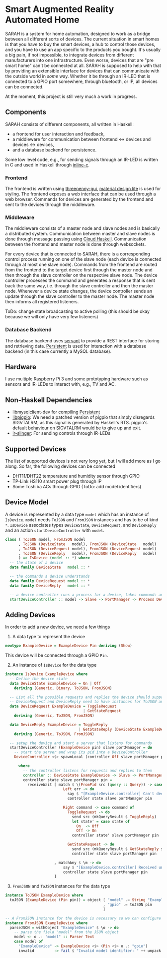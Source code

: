 # Smart Augmented Reality Automated Home

SARAH is a system for home automation, designed to work as a bridge between all
different sorts of devices. The current situation in smart homes is that you
have to buy the smart devices, a hub to control those devices, and you have to use
an app specific to the products you bought. It's usually a big pain, if not impossible,
to integrate devices from different manufacturers into one infrastructure. Even
worse, devices that are "pre smart home" can't be connected at all. SARAH is supposed
to help with that by providing an extensible interface for devices that can communicate
with the outside world in *some* way. Whether it be through an IR-LED that is
connected to a GPIO port somewhere, through bluetooth, or IP, all devices can be
connected.

At the moment, this project is still very much a work in progress.

## Components
SARAH consists of different components, all written in Haskell:
 * a frontend for user interaction and feedback,
 * a middleware for communication between frontend <-> devices and devices <-> devices,
 * and a database backend for persistence.

Some low level code, e.g., for sending signals through an IR-LED is written in C
and used in Haskell through [inline-c](https://hackage.haskell.org/package/inline-c).

### Frontend
The frontend is written using [threepenny-gui](https://hackage.haskell.org/package/threepenny-gui),
[material design lite](https://getmdl.io/) is used for styling. The frontend exposes
a web interface that can be used through a web browser. Commands for devices are
generated by the frontend and sent to the devices through the middleware.

### Middleware
The middleware consists of a master node and slave nodes and is basically a distributed
system. Communication between master and slave nodes is done through message passing
using [Cloud Haskell](http://haskell-distributed.github.io/). Communication between
the frontend and master node is done through websockets.

For every device that is connected to SARAH, there is a corresponding control process
running on one of the slave node (each device is connected through at most one slave
node). Commands from the frontend are routed from the frontend to the target device
first through the master node and then through the slave controller on the respective
slave node. The device controller processes the command and generates a response
that is sent back the same way, i.e. through the slave controller and then the
master node. Whenever a device state changes, the device controller sends an update
through the slave controller to the master node. The master node then informs all
registered listeners.

ToDo: change state broadcasting to active polling (this should be okay because we
will only have very few listeners)

### Database Backend
The database backend uses [servant](http://haskell-servant.readthedocs.io/) to
provide a REST interface for storing and retrieving data. [Persistent](http://www.yesodweb.com/book/persistent) is used for interaction with a database backend (in this case currently a MySQL database).

## Hardware
I use multiple Raspberry Pi 3 and some prototyping hardware such as sensors and
IR-LEDs to interact with, e.g., TV and AC.

## Non-Haskell Dependencies
 * libmysqlclient-dev for compiling [Persistent](http://www.yesodweb.com/book/persistent)
 * [libpigpio](https://github.com/joan2937/pigpio): We need a patched version of
   pigpio that simply disregards SIGVTALRM, as this signal is generated by Haskell's
   RTS. pigpio's default behaviour on SIGVTALRM would be to give up and exit.
 * [ir-slinger](https://github.com/bschwind/ir-slinger): For sending controls
   through IR-LEDs

## Supported Devices
The list of supported devices is not very long yet, but I will add more as I go
along. So far, the following devices can be connected
 * DHT11/DHT22 temperature and humidity sensor through GPIO
 * TP-Link HS110 smart power plug through IP
 * Some Toshiba ACs through GPIO (ToDo: add model identifiers)

## Device Model
A device is represented by a data type `model` which has an instance of `IsDevice`.
`model` needs `ToJSON` and `FromJSON` instances and has to be of kind `*`. `IsDevice`
associates types `DeviceState`, `DeviceRequest`, and `DeviceReply` and an action
`startDeviceController` with `model`.
```haskell
class ( ToJSON model, FromJSON model
      , ToJSON (DeviceState   model), FromJSON (DeviceState   model)
      , ToJSON (DeviceRequest model), FromJSON (DeviceRequest model)
      , ToJSON (DeviceReply   model), FromJSON (DeviceReply   model)
      ) => IsDevice (model :: *) where
  -- the state of a device
  data family DeviceState   model :: *

  -- the commands a device understands
  data family DeviceRequest model :: *
  data family DeviceReply   model :: *

  -- a device controller runs a process for a device, takes commands and executes them
  startDeviceController :: model -> Slave -> PortManager -> Process DeviceController
```

## Adding Devices
In order to add a new device, we need a few things
 1. A data type to represent the device
 ```haskell
 newtype ExampleDevice = ExampleDevice Pin deriving (Show)
 ```
 This device will be connected through a GPIO `Pin`.

 2. An instance of `IsDevice` for the data type
 ```haskell
 instance IsDevice ExampleDevice where
   -- Define the device state
   data DeviceState ExampleDevice = On | Off
     deriving (Generic, Binary, ToJSON, FromJSON)

   -- List all the possible requests and replies the device should support
   -- DeviceRequest and DeviceReply need to have instances for ToJSON and FromJSON
   data DeviceRequest ExampleDevice = ToggleRequest
                                    | GetStateRequest
     deriving (Generic, ToJSON, FromJSON)

   data DeviceReply ExampleDevice = ToggleReply
                                  | GetStateReply (DeviceState ExampleDevice)
     deriving (Generic, ToJSON, FromJSON)

   -- setup the device and start a server that listens for commands
   startDeviceController (ExampleDevice pin) slave portManager = do
     -- start the server and wrap its pid into a DeviceController
     DeviceController <$> spawnLocal (controller Off slave portManager pin)

       where
         -- the controller listens for requests and replies to them
         controller :: DeviceState ExampleDevice -> Slave -> PortManager -> Pin -> Process ()
         controller state slave portManager pin =
           receiveWait [ match $ \(FromPid src (query :: Query)) -> case getCommand (queryCommand query) of
                           Left err -> do
                             say $ "[ExampleDevice.controller] Can't decode command: " ++ err
                             controller state slave portManager pin

                           Right command -> case command of
                             ToggleRequest -> do
                               send src (mkQueryResult $ ToggleReply)
                               let state' = case state of
                                 On  -> Off
                                 Off -> On
                               controller state' slave portManager pin

                             GetStateRequest -> do
                               send src (mkQueryResult $ GetStateReply state)
                               controller state slave portManager pin

                       , matchAny $ \m -> do
                           say $ "[ExampleDevice.controller] Received unexpected message: " ++ show m
                           controller state slave portManager pin
                       ]
 ```

 3. `FromJSON` and `ToJSON` instances for the data type
 ```haskell
 instance ToJSON ExampleDevice where
   toJSON (ExampleDevice (Pin pin)) = object [ "model" .= String "ExampleDevice"
                                             , "gpio" .= toJSON pin
                                             ]

 -- A FromJSON instance for the device is necessary so we can configure it through a yml file
 instance FromJSON ExampleDevice where
   parseJSON = withObject "ExampleDevice" $ \o -> do
     -- parse the field "model" from the JSON object
     model <- o .: "model" :: Parser Text
     case model of
       "ExampleDevice" -> ExampleDevice <$> (Pin <$> o .: "gpio")
       invalid         -> fail $ "Invalid model identifier: " ++ unpack invalid

 ```
